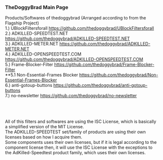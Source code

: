 ### TheDoggyBrad Main Page
Products/Softwares of thedoggybrad (Arranged according to from the Flagship Project)
<br>
1.) UBlockFiltersforall https://github.com/thedoggybrad/UBlockFiltersforall
<br>
2.) ADKILLED-SPEEDTEST.NET https://github.com/thedoggybrad/ADKILLED-SPEEDTEST.NET
<br>
3.) ADKILLED-METER.NET https://github.com/thedoggybrad/ADKILLED-METER.NET
<br>
4.) ADKILLED-OPENSPEEDTEST.COM https://github.com/thedoggybrad/ADKILLED-OPENSPEEDTEST.COM
<br>
5.) Frame-Blocker-Filter https://github.com/thedoggybrad/Frame-Blocker-Filter
<br>
**5.1 Non-Essential-Frames Blocker https://github.com/thedoggybrad/Non-Essential-Frames-Blocker
<br>
6.) anti-gotoup-buttons https://github.com/thedoggybrad/anti-gotoup-buttons
<br>
7.) no-newsletter https://github.com/thedoggybrad/no-newsletter
<br>
<br>
<br>
<br>
<br>
All of this filters and softwares are using the ISC License, which is basically a simplified version of the MIT License.
<br>
The ADKILLED-SPEEDTEST set/family of products are using their own licenses based on how I acquire them.
<br>
Some components uses their own licenses, but if it is legal according to the component license then, it will use the ISC License with the exceptions to the AdKilled-Speedtest product family, which uses their own licenses.
